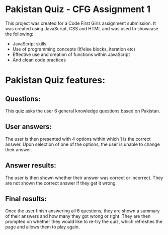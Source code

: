 # Pakistan Quiz - CFG Assignment 1

This project was created for a Code First Girls assignment submission. 
It was created using JavaScript, CSS and HTML and was used to showcase the following:

-  JavaScript skills
-  Use of programming concepts (If/else blocks, iteration etc)
-  Effective use and creation of functions within JavaScript
-  And clean code practices

# Pakistan Quiz features:
## Questions:
This quiz asks the user 6 general knowledge questions based on Pakistan.

## User answers:
The user is then presented with 4 options within which 1 is the correct answer. 
Upon selection of one of the options, the user is unable to change their answer.

## Answer results:
The user is then shown whether their answer was correct or incorrect. 
They are not shown the correct answer if they get it wrong.

## Final results:
Once the user finish answering all 6 questions, they are shown a summary of their answers and how many they got wrong or right.
They are then prompted on whether they would like to re-try the quiz, which refreshes the page and allows them to play again.




